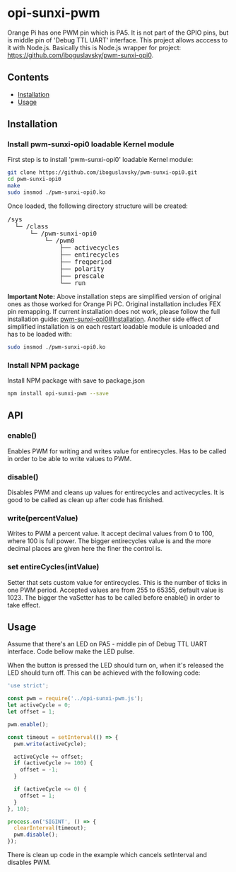 # opi-sunxi-pwm
Orange Pi has one PWM pin which is PA5. It is not part of the GPIO pins, but is middle pin of 'Debug TTL UART' interface. This project allows acccess to it with Node.js. Basically this is Node.js wrapper for project: <a href="https://github.com/iboguslavsky/pwm-sunxi-opi0">https://github.com/iboguslavsky/pwm-sunxi-opi0</a>.

## Contents

 * [Installation](#installation)
 * [Usage](#usage)

## Installation

### Install pwm-sunxi-opi0 loadable Kernel module
First step is to install 'pwm-sunxi-opi0' loadable Kernel module:

```bash
git clone https://github.com/iboguslavsky/pwm-sunxi-opi0.git
cd pwm-sunxi-opi0
make
sudo insmod ./pwm-sunxi-opi0.ko
```

Once loaded, the following directory structure will be created:
<pre>
/sys
  └─ /class
      └─ /pwm-sunxi-opi0
          └─ /pwm0
              ├── activecycles
              ├── entirecycles
              ├── freqperiod
              ├── polarity
              ├── prescale
              └── run
</pre>
<b>Important Note:</b> Above installation steps are simplified version of original ones as those worked for Orange Pi PC. Original installation includes FEX pin remapping. If current installation does not work, please follow the full installation guide: <a href="https://github.com/iboguslavsky/pwm-sunxi-opi0#Installation">pwm-sunxi-opi0#Installation</a>.
Another side effect of simplified installation is on each restart loadable module is unloaded and has to be loaded with:

```bash
sudo insmod ./pwm-sunxi-opi0.ko
```

### Install NPM package
Install NPM package with save to package.json

```bash
npm install opi-sunxi-pwm --save
```

## API

### enable()
Enables PWM for writing and writes value for entirecycles. Has to be called in order to be able to write values to PWM.

### disable()
Disables  PWM and cleans up values for entirecycles and activecycles. It is good to be called as clean up after code has finished.

### write(percentValue)
Writes to PWM a percent value. It accept decimal values from 0 to 100, where 100 is full power. The bigger entirecycles value is and the more decimal places are given here the finer the control is.

### set entireCycles(intValue)
Setter that sets custom value for entirecycles. This is the number of ticks in one PWM period. Accepted values are from 255 to 65355, default value is 1023. The bigger the vaSetter has to be called before enable() in order to take effect. 

## Usage
Assume that there's an LED on PA5 - middle pin of Debug TTL UART interface. Code bellow make the LED pulse.

When the button is pressed the LED should turn on, when it's released the LED should turn off. This can be achieved with the following code:

```javascript
'use strict';

const pwm = require('../opi-sunxi-pwm.js');
let activeCycle = 0;
let offset = 1;

pwm.enable();

const timeout = setInterval(() => {
  pwm.write(activeCycle);

  activeCycle += offset;
  if (activeCycle >= 100) {
    offset = -1;
  }

  if (activeCycle <= 0) {
    offset = 1;
  }
}, 10);

process.on('SIGINT', () => {
  clearInterval(timeout);
  pwm.disable();
});
```

There is clean up code in the example which cancels setInterval and disables PWM.